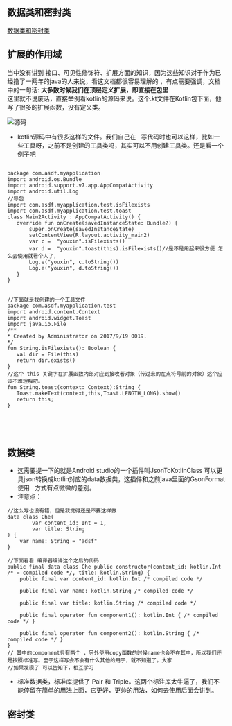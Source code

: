 ## 数据类和密封类
[数据类和密封类](https://www.kotlincn.net/docs/reference/data-classes.html)

## 扩展的作用域
 当中没有讲到 接口、可见性修饰符、扩展方面的知识，因为这些知识对于作为已经撸了一两年的java的人来说，看这文档都很容易理解的 ，有点需要强调，文档中的一句话:
 **大多数时候我们在顶层定义扩展，即直接在包里**   
 这里就不说废话，直接举例看kotlin的源码来说。这个.kt文件在Kotlin包下面，他写了很多的扩展函数，没有定义类。
 
 ![源码](https://github.com/youxin11544/Kotlin-learning/blob/master/3.png)
 
 
 - kotlin源码中有很多这样的文件。我们自己在   写代码时也可以这样，比如一些工具呀，之前不是创建的工具类吗，其实可以不用创建工具类。还是看一个例子吧
 
 ```
 
package com.asdf.myapplication
import android.os.Bundle
import android.support.v7.app.AppCompatActivity
import android.util.Log
//导包
import com.asdf.myapplication.test.isFilexists
import com.asdf.myapplication.test.toast
class Main2Activity : AppCompatActivity() {
    override fun onCreate(savedInstanceState: Bundle?) {
        super.onCreate(savedInstanceState)
        setContentView(R.layout.activity_main2)
        var c =  "youxin".isFilexists() 
        var d =  "youxin".toast(this).isFilexists()//是不是用起来很方便 怎么去使用就看个人了，
        Log.e("youxin", c.toString())
        Log.e("youxin", d.toString())
    }
}


//下面就是我创建的一个工具文件
package com.asdf.myapplication.test
import android.content.Context
import android.widget.Toast
import java.io.File
/**
 * Created by Administrator on 2017/9/19 0019.
 */
fun String.isFilexists(): Boolean {
    val dir = File(this)
    return dir.exists()
}
//这个 this 关键字在扩展函数内部对应到接收者对象（传过来的在点符号前的对象）这个应该不难理解吧。
fun String.toast(context: Context):String {
    Toast.makeText(context,this,Toast.LENGTH_LONG).show()
    return this;
}




 
 ```
 


## 数据类
- 这需要提一下的就是Android studio的一个插件叫JsonToKotlinClass 可以更具json转换成kotlin对应的data数据类，这插件和之前java里面的GsonFormat使用   方式有点微微的差别。
- 注意点：

```
//这么写也没有错，但是我觉得还是不要这样做
data class Che(
        var content_id: Int = 1,
        var title: String
) {
    var name: String = "adsf"
}

//下面看看 编译器编译这个之后的代码
public final data class Che public constructor(content_id: kotlin.Int /* = compiled code */, title: kotlin.String) {
    public final var content_id: kotlin.Int /* compiled code */

    public final var name: kotlin.String /* compiled code */

    public final var title: kotlin.String /* compiled code */

    public final operator fun component1(): kotlin.Int { /* compiled code */ }

    public final operator fun component2(): kotlin.String { /* compiled code */ }
}
// 其中的component只有两个 ，另外使用copy函数的时候name也会不在其中，所以我们还是按照标准写。至于这样写会不会有什么其他的用于，就不知道了。大家
//如果发现了 可以告知下，相互学习

```


- 标准数据类，标准库提供了 Pair 和 Triple。这两个标注库太牛逼了，我们不能停留在简单的用法上面，它更好，更帅的用法，如何去使用后面会讲到。


## 密封类

